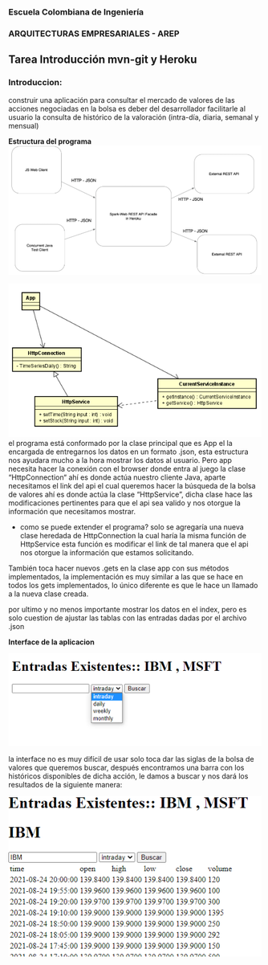 
### Escuela Colombiana de Ingeniería
### ARQUITECTURAS EMPRESARIALES - AREP
## Tarea Introducción mvn-git y Heroku


### Introduccion:
construir una aplicación para consultar el mercado de valores de las acciones negociadas en la bolsa
es deber del desarrollador facilitarle al usuario la consulta de histórico de la valoración (intra-día, diaria, semanal y mensual)   

**Estructura del programa**
![](img/imagen1.png)

![](img/imagen2.png)
el programa está conformado por la clase principal que es App el la encargada de entregarnos los datos en un formato .json, esta 
estructura nos ayudara mucho a la hora mostrar los datos al usuario.
Pero app necesita hacer la conexión con el browser donde entra al juego la clase “HttpConnection“ ahí es donde actúa nuestro cliente 
Java, aparte necesitamos el link del api el cual queremos hacer la búsqueda de la bolsa de valores ahí es donde actúa la clase 
“HttpService”, dicha clase hace las modificaciones pertinentes para que el api sea valido y nos otorgue la información que necesitamos 
mostrar.

- como se puede extender el programa? 
solo se agregaría una nueva clase heredada de HttpConnection la cual haría la misma función de HttpService esta función es modificar
el link de tal manera que el api nos otorgue la información que estamos solicitando.

También toca hacer nuevos .gets en la clase app con sus métodos implementados, la implementación es muy similar a las que se hace en 
todos los gets implementados, lo único diferente es que le hace un llamado a la nueva clase creada.

por ultimo y no menos importante mostrar los datos en el index, pero es solo cuestion de ajustar las tablas con las entradas dadas por el archivo .json

**Interface de la aplicacion**

![](img/imagen3.png)

la interface no es muy difícil de usar solo toca dar las siglas de la bolsa de valores que queremos buscar, después encontramos una barra con los históricos
 disponibles de dicha acción, le damos a buscar y nos dará los resultados de la siguiente manera:

![](img/imagen4.png)




